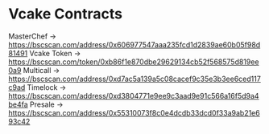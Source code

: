 # Vcake Contracts
MasterChef -> https://bscscan.com/address/0x606977547aaa235fcd1d2839ae60b05f98d81491
Vcake Token -> https://bscscan.com/token/0xb86f1e870dbe29629134cb52f568575d819ee0a9
Multicall -> https://bscscan.com/address/0xd7ac5a139a5c08cacef9c35e3b3ee6ced117c9ad
Timelock -> https://bscscan.com/address/0xd3804771e9ee9c3aad9e91c566a16f5d9a4be4fa
Presale -> https://bscscan.com/address/0x55310073f8c0e4dcdb33dcd0f33a9ab21e693c42
